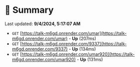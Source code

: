 # 📖 Summary
Last updated: **9/4/2024, 5:17:07 AM**

- `GET` [https://talk-m6gd.onrender.com/umar](https://talk-m6gd.onrender.com/umar) - **Up** (207ms)
- `GET` [https://talk-m6gd.onrender.com/9337](https://talk-m6gd.onrender.com/9337) - **Up** (134ms)
- `GET` [https://talk-m6gd.onrender.com/umar920](https://talk-m6gd.onrender.com/umar920) - **Up** (131ms)
